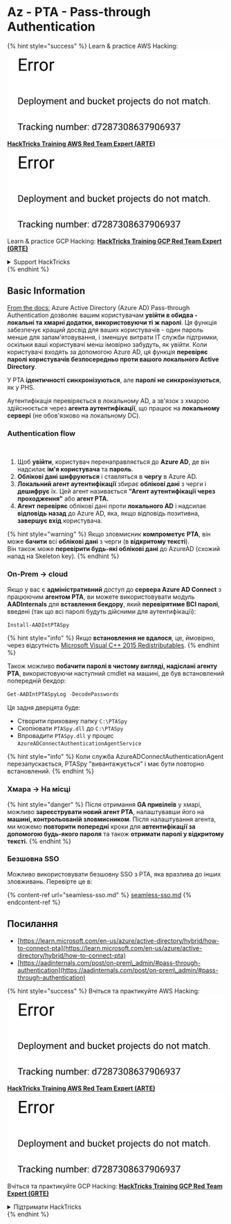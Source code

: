 # Az - PTA - Pass-through Authentication

{% hint style="success" %}
Learn & practice AWS Hacking:<img src="../../../../.gitbook/assets/image (1) (1).png" alt="" data-size="line">[**HackTricks Training AWS Red Team Expert (ARTE)**](https://training.hacktricks.xyz/courses/arte)<img src="../../../../.gitbook/assets/image (1) (1).png" alt="" data-size="line">\
Learn & practice GCP Hacking: <img src="../../../../.gitbook/assets/image (2).png" alt="" data-size="line">[**HackTricks Training GCP Red Team Expert (GRTE)**<img src="../../../../.gitbook/assets/image (2).png" alt="" data-size="line">](https://training.hacktricks.xyz/courses/grte)

<details>

<summary>Support HackTricks</summary>

* Check the [**subscription plans**](https://github.com/sponsors/carlospolop)!
* **Join the** 💬 [**Discord group**](https://discord.gg/hRep4RUj7f) or the [**telegram group**](https://t.me/peass) or **follow** us on **Twitter** 🐦 [**@hacktricks\_live**](https://twitter.com/hacktricks\_live)**.**
* **Share hacking tricks by submitting PRs to the** [**HackTricks**](https://github.com/carlospolop/hacktricks) and [**HackTricks Cloud**](https://github.com/carlospolop/hacktricks-cloud) github repos.

</details>
{% endhint %}

## Basic Information

[From the docs:](https://learn.microsoft.com/en-us/entra/identity/hybrid/connect/how-to-connect-pta) Azure Active Directory (Azure AD) Pass-through Authentication дозволяє вашим користувачам **увійти в обидва - локальні та хмарні додатки, використовуючи ті ж паролі**. Ця функція забезпечує кращий досвід для ваших користувачів - один пароль менше для запам'ятовування, і зменшує витрати IT служби підтримки, оскільки ваші користувачі менш імовірно забудуть, як увійти. Коли користувачі входять за допомогою Azure AD, ця функція **перевіряє паролі користувачів безпосередньо проти вашого локального Active Directory**.

У PTA **ідентичності** **синхронізуються**, але **паролі** **не синхронізуються**, як у PHS.

Аутентифікація перевіряється в локальному AD, а зв'язок з хмарою здійснюється через **агента аутентифікації**, що працює на **локальному сервері** (не обов'язково на локальному DC).

### Authentication flow

<figure><img src="../../../../.gitbook/assets/image (92).png" alt=""><figcaption></figcaption></figure>

1. Щоб **увійти**, користувач перенаправляється до **Azure AD**, де він надсилає **ім'я користувача** та **пароль**.
2. **Облікові дані** **шифруються** і ставляться в **чергу** в Azure AD.
3. **Локальний агент аутентифікації** збирає **облікові дані** з черги і **дешифрує** їх. Цей агент називається **"Агент аутентифікації через проходження"** або **агент PTA.**
4. **Агент** **перевіряє** облікові дані проти **локального AD** і надсилає **відповідь** **назад** до Azure AD, яка, якщо відповідь позитивна, **завершує вхід** користувача.

{% hint style="warning" %}
Якщо зловмисник **компрометує** **PTA**, він може **бачити** всі **облікові дані** з черги (в **відкритому тексті**).\
Він також може **перевірити будь-які облікові дані** до AzureAD (схожий напад на Skeleton key).
{% endhint %}

### On-Prem -> cloud

Якщо у вас є **адміністративний** доступ до **сервера Azure AD Connect** з працюючим **агентом PTA**, ви можете використовувати модуль **AADInternals** для **вставлення бекдору**, який **перевірятиме ВСІ паролі**, введені (так що всі паролі будуть дійсними для аутентифікації):
```powershell
Install-AADIntPTASpy
```
{% hint style="info" %}
Якщо **встановлення не вдалося**, це, ймовірно, через відсутність [Microsoft Visual C++ 2015 Redistributables](https://download.microsoft.com/download/6/A/A/6AA4EDFF-645B-48C5-81CC-ED5963AEAD48/vc\_redist.x64.exe).
{% endhint %}

Також можливо **побачити паролі в чистому вигляді, надіслані агенту PTA**, використовуючи наступний cmdlet на машині, де був встановлений попередній бекдор:
```powershell
Get-AADIntPTASpyLog -DecodePasswords
```
Ця задня дверцята буде:

* Створити приховану папку `C:\PTASpy`
* Скопіювати `PTASpy.dll` до `C:\PTASpy`
* Впровадити `PTASpy.dll` у процес `AzureADConnectAuthenticationAgentService`

{% hint style="info" %}
Коли служба AzureADConnectAuthenticationAgent перезапускається, PTASpy "вивантажується" і має бути повторно встановлений.
{% endhint %}

### Хмара -> На місці

{% hint style="danger" %}
Після отримання **GA привілеїв** у хмарі, можливо **зареєструвати новий агент PTA**, налаштувавши його на **машині, контрольованій зловмисником**. Після налаштування агента, ми можемо **повторити** **попередні** кроки для **автентифікації за допомогою будь-якого пароля** та також **отримати паролі у відкритому тексті.**
{% endhint %}

### Безшовна SSO

Можливо використовувати безшовну SSO з PTA, яка вразлива до інших зловживань. Перевірте це в:

{% content-ref url="seamless-sso.md" %}
[seamless-sso.md](seamless-sso.md)
{% endcontent-ref %}

## Посилання

* [https://learn.microsoft.com/en-us/azure/active-directory/hybrid/how-to-connect-pta](https://learn.microsoft.com/en-us/azure/active-directory/hybrid/how-to-connect-pta)
* [https://aadinternals.com/post/on-prem\_admin/#pass-through-authentication](https://aadinternals.com/post/on-prem\_admin/#pass-through-authentication)

{% hint style="success" %}
Вчіться та практикуйте AWS Hacking:<img src="../../../../.gitbook/assets/image (1) (1).png" alt="" data-size="line">[**HackTricks Training AWS Red Team Expert (ARTE)**](https://training.hacktricks.xyz/courses/arte)<img src="../../../../.gitbook/assets/image (1) (1).png" alt="" data-size="line">\
Вчіться та практикуйте GCP Hacking: <img src="../../../../.gitbook/assets/image (2).png" alt="" data-size="line">[**HackTricks Training GCP Red Team Expert (GRTE)**<img src="../../../../.gitbook/assets/image (2).png" alt="" data-size="line">](https://training.hacktricks.xyz/courses/grte)

<details>

<summary>Підтримати HackTricks</summary>

* Перевірте [**плани підписки**](https://github.com/sponsors/carlospolop)!
* **Приєднуйтесь до** 💬 [**групи Discord**](https://discord.gg/hRep4RUj7f) або [**групи Telegram**](https://t.me/peass) або **слідкуйте** за нами в **Twitter** 🐦 [**@hacktricks\_live**](https://twitter.com/hacktricks\_live)**.**
* **Діліться хакерськими трюками, надсилаючи PR до** [**HackTricks**](https://github.com/carlospolop/hacktricks) та [**HackTricks Cloud**](https://github.com/carlospolop/hacktricks-cloud) репозиторіїв на GitHub.

</details>
{% endhint %}
